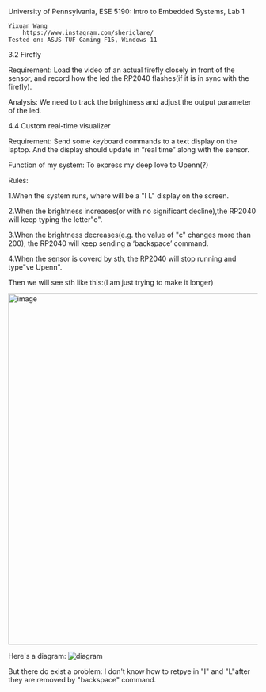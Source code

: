 University of Pennsylvania, ESE 5190: Intro to Embedded Systems, Lab 1

    Yixuan Wang
        https://www.instagram.com/shericlare/
    Tested on: ASUS TUF Gaming F15, Windows 11

3.2 Firefly 

Requirement: Load the video of an actual firefly closely in front of the sensor, and record how the led the RP2040 flashes(if it is in sync with the firefly).

Analysis: We need to track the brightness and adjust the output parameter of the led.

 
4.4 Custom real-time visualizer

Requirement: Send some keyboard commands to a text display on the laptop. And the display should 
update in “real time” along with the sensor.

Function of my system: To express my deep love to Upenn(?)

Rules:

1.When the system runs, where will be a "I L" display on the screen.

2.When the brightness increases(or with no significant decline),the RP2040 will keep typing the letter"o".

3.When the brightness decreases(e.g. the value of "c" changes more than 200), the RP2040 will keep sending a ‘backspace’ command.

4.When the sensor is coverd by sth, the RP2040 will stop running and type"ve Upenn".


Then we will see sth like this:(I am just trying to make it longer)

<img width="709" alt="image" src="https://user-images.githubusercontent.com/114169032/191848795-94b733ff-453d-4ec9-83ff-6d534c5e4911.png">


Here's a diagram:
![diagram](https://user-images.githubusercontent.com/114169032/191854762-4aab0df6-5c94-432d-8e0f-34c2f679c1ea.png)

But there do exist a problem: I don't know how to retpye in "I" and "L"after they are removed by "backspace" command.



